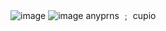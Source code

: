![image](https://media.discordapp.net/attachments/1161332539408011284/1312329611715018804/Untitled738_20241130160703.png?ex=674c19b1&is=674ac831&hm=2aeb7bcd5199821dde6d57a3c8b796bfead2f873a907e668e4e63d91f94722f8&)
![image](https://media.discordapp.net/attachments/1161332539408011284/1312335299669528656/Untitled739_20241130163150.png?ex=674c1efd&is=674acd7d&hm=f9f150f06cafe7f7dd617ac6ac1b268cb8fffed8874c70d429c6b798098709da&)
anyprns  ﹔  cupio
